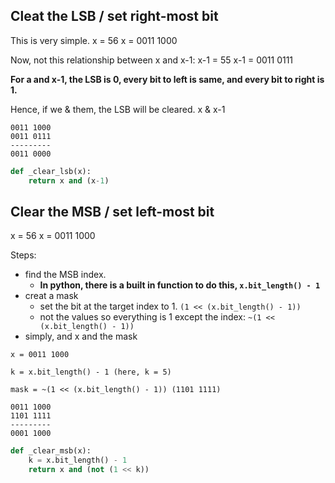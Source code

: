 ## Cleat the LSB / set right-most bit

This is very simple. 
x = 56
x = 0011 1000

Now, not this relationship between x and x-1:
x-1 = 55
x-1 = 0011 0111

**For a and x-1, the LSB is 0, every bit to left is same, and every bit to right is 1.**

Hence, if we & them, the LSB will be cleared.
x & x-1

```text
0011 1000
0011 0111
---------
0011 0000
```

```python
def _clear_lsb(x):
    return x and (x-1)
```


## Clear the MSB / set left-most bit

x = 56
x = 0011 1000

Steps:
- find the MSB index.
    - **In python, there is a built in function to do this, `x.bit_length() - 1`**
- creat a mask
    - set the bit at the target index to 1. `(1 << (x.bit_length() - 1))`
    - not the values so everything is 1 except the index: `~(1 << (x.bit_length() - 1))`
- simply, and x and the mask

```text
x = 0011 1000

k = x.bit_length() - 1 (here, k = 5)

mask = ~(1 << (x.bit_length() - 1)) (1101 1111)

0011 1000
1101 1111
---------
0001 1000
```

```python
def _clear_msb(x):
    k = x.bit_length() - 1
    return x and (not (1 << k))
```
